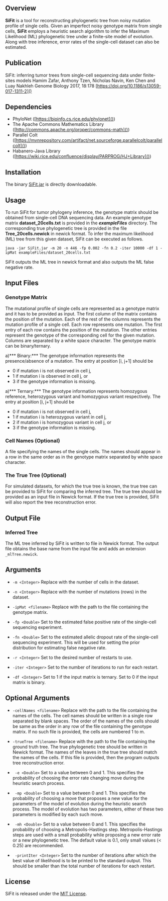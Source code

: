 ## Overview ##

**SiFit** is a tool for reconstructing phylogenetic tree from noisy mutation profile of single cells. Given an imperfect noisy genotype matrix from single cells, **SiFit** employs a heuristic search algorithm to infer the Maximum Likelihood (ML) phylogenetic tree under a finite-site model of evolution. Along with tree inference, error rates of the single-cell dataset can also be estimated.

## Publication ##
SiFit: inferring tumor trees from single-cell sequencing data under finite-sites models
Hamim Zafar, Anthony Tzen, Nicholas Navin, Ken Chen and Luay Nakhleh
Genome Biology 2017, 18:178
[https://doi.org/10.1186/s13059-017-1311-2]()

## Dependencies ##

* PhyloNet ([https://bioinfo.cs.rice.edu/phylonet]())
* The Apache Commons Mathematics Library ([http://commons.apache.org/proper/commons-math]())
* Parallel Colt ([https://mvnrepository.com/artifact/net.sourceforge.parallelcolt/parallelcolt]())
* Habanero-Java Library ([https://wiki.rice.edu/confluence/display/PARPROG/HJ+Library]())

## Installation ##

The binary [SiFit.jar](https://bitbucket.org/hamimzafar/sifit/src/a601ab4a677457c536614a6a34f0a9a12e2fdf50/SiFit.jar?at=master&fileviewer=file-view-default) is directly downloadable.

## Usage ##

To run SiFit for tumor phylogeny inference, the genotype matrix should be obtained from single-cell DNA sequencing data. An example genotype matrix **dataset_20cells.txt** is provided in the ***exampleFiles*** directory. The corresponding true phylogenetic tree is provided in the file **Tree_20cells.newick** in newick format. To infer the maximum likelihood (ML) tree from this given dataset, SiFit can be executed as follows.

```
java -jar SiFit.jar -m 20 -n 446 -fp 0.002 -fn 0.2 -iter 10000 -df 1 -ipMat exampleFiles/dataset_20cells.txt
```
SiFit outputs the ML tree in newick format and also outputs the ML false negative rate.

## Input Files ##
### Genotype Matrix ###
The mutational profile of single cells are represented as a genotype matrix and it has to be provided as input. The first column of the matrix contains the position of the mutation. Each of the rest of the columns represents the mutation profile of a single cell. Each row represents one mutation. The first entry of each row contains the position of the mutation. The other entries represent the genotype of the corresponding cell for the given mutation. Columns are separated by a white space character. The genotype matrix can be binary/ternary.

a)*** Binary:*** 
The genotype information represents the presence/absence of a mutation. The entry at position [i, j+1] should be

* 0 if mutation i is not observed in cell j,
* 1 if mutation i is observed in cell j, or
* 3 if the genotype information is missing.

a)*** Ternary:*** 
The genotype information represents homozygous reference, heterozygous variant and homozygous variant respectively. The entry at position [i, j+1] should be

* 0 if mutation i is not observed in cell j,
* 1 if mutation i is heterozygous variant in cell j, 
* 2 if mutation i is homozygous variant in cell j, or
* 3 if the genotype information is missing.

### Cell Names (Optional) ###
A file specifying the names of the single cells. The names should appear in a row in the same order as in the genotype matrix separated by white space character.

### The True Tree (Optional) ###
For simulated datasets, for which the true tree is known, the true tree can be provided to SiFit for comparing the inferred tree. The true tree should be provided as an input file in Newick format. If the true tree is provided, SiFit will also report the tree reconstruction error.

## Output File ##
### Inferred Tree ###
The ML tree inferred by SiFit is written to file in Newick format. The output file obtains the base name from the input file and adds an extension ```_mlTree.newick```.

## Arguments ##
* ```-m <Integer>``` Replace <Integer> with the number of cells in the dataset.

* ```-n <Integer>``` Replace <Integer> with the number of mutations (rows) in the dataset.

* ```-ipMat <filename>``` Replace <filename> with the path to the file containing the genotype matrix.

* ```-fp <Double>``` Set <Double> to the estimated false positive rate of the single-cell sequencing experiment. 

* ```-fn <Double>``` Set <Double> to the estimated allelic dropout rate of the single-cell sequencing experiment. This will be used for setting the prior distribution for estimating false negative rate.

* ```-r <Integer>``` Set <Integer> to the desired number of restarts to use.

* ```-iter <Integer>``` Set <Integer> to the number of iterations to run for each restart.

* ```-df <Integer>``` Set <Integer> to 1 if the input matrix is ternary. Set <Integer> to 0 if the input matrix is binary.

## Optional Arguments ##
* ```-cellNames <filename>``` Replace <filename> with the path to the file containing the names of the cells. The cell names should be written in a single row separated by blank spaces. The order of the names of the cells should be same as the order in any row of the file containing the genotype matrix. If no such file is provided, the cells are numbered 1 to m.

* ```-trueTree <filename>``` Replace <filename> with the path to the file containing the ground truth tree. The true phylogenetic tree should be written in Newick format. The names of the leaves in the true tree should match the names of the cells. If this file is provided, then the program outputs tree reconstruction error.

* ``` -e <Double>``` Set <Double> to a value between 0 and 1. This specifies the probability of choosing the error rate changing move during the heuristic search process.  

* ``` -mp <Double>``` Set <Double> to a value between 0 and 1. This specifies the probability of choosing a move that proposes a new value for the parameters of the model of evolution during the heuristic search process. The model of evolution has two parameters, either of these two parameters is modified by each such move.

* ``` -mh <Double>``` Set <Double> to a value between 0 and 1. This specifies the probability of choosing a Metropolis-Hastings step. Metropolis-Hastings steps are used with a small probability while proposing a new error rate or a new phylogenetic tree. The default value is 0.1, only small values (< 0.25) are recommended.

* ``` -printIter <Integer>``` Set <Integer> to the number of iterations after which the best value of likelihood is to be printed to the standard output. This should be smaller than the total number of iterations for each restart.

## License ##
SiFit is released under the [MIT License](http://www.opensource.org/licenses/MIT).